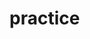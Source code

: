 # practice
<div data-configid="31946540/55865493" style="width:400px; height:300px;" class="issuuembed"></div>
<script type="text/javascript" src="//e.issuu.com/embed.js" async="true"></script>
